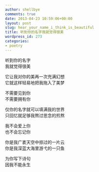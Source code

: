 ```yaml
---
author: shellbye
comments: true
date: 2013-04-23 10:59:06+00:00
layout: post
slug: hear_your_name_i_think_is_beautiful
title: 听到你的名字我就觉得很美
wordpress_id: 273
categories:
- poetry
---
```


听到你的名字  
我就觉得很美  
  
它让我对你的美再一次充满幻想  
它就这样轻易地把我拖入了美梦  
  
不需要见到你  
不需要拥有你  
  
仅你的名字就可以填满我的世界  
只回忆就足够我熬过思念的煎熬  
  
我不会爱上你  
也不会忘记你  
  
你是我广袤天空中掠过的一片云  
你是我深蓝大海里游弋的一只鱼  
  
为你写下诗句  
因我不能永生  

